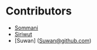 # Contributors
- [Sommani](sommani@github.com)
- [Siriwut](siriwut@github.com)
- [Suwan] (Suwan@github.com)